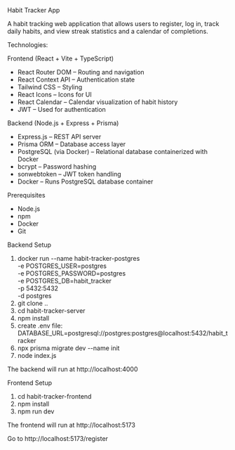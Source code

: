 Habit Tracker App

A habit tracking web application that allows users to register, log in, track daily habits, and view streak statistics and a calendar of completions.

Technologies:

Frontend (React + Vite + TypeScript)
- React Router DOM – Routing and navigation
- React Context API – Authentication state
- Tailwind CSS – Styling
- React Icons – Icons for UI
- React Calendar – Calendar visualization of habit history
- JWT – Used for authentication

Backend (Node.js + Express + Prisma)
- Express.js – REST API server
- Prisma ORM – Database access layer
- PostgreSQL (via Docker) – Relational database containerized with Docker
- bcrypt – Password hashing
- sonwebtoken – JWT token handling
- Docker – Runs PostgreSQL database container

Prerequisites

- Node.js
- npm
- Docker
- Git

Backend Setup
1. docker run --name habit-tracker-postgres \
  -e POSTGRES_USER=postgres \
  -e POSTGRES_PASSWORD=postgres \
  -e POSTGRES_DB=habit_tracker \
  -p 5432:5432 \
  -d postgres
2. git clone ..
3. cd habit-tracker-server
4. npm install
5. create .env file:
    DATABASE_URL=postgresql://postgres:postgres@localhost:5432/habit_tracker
6. npx prisma migrate dev --name init
7. node index.js

The backend will run at http://localhost:4000

Frontend Setup
1. cd habit-tracker-frontend
2. npm install
3. npm run dev

The frontend will run at http://localhost:5173

Go to http://localhost:5173/register
